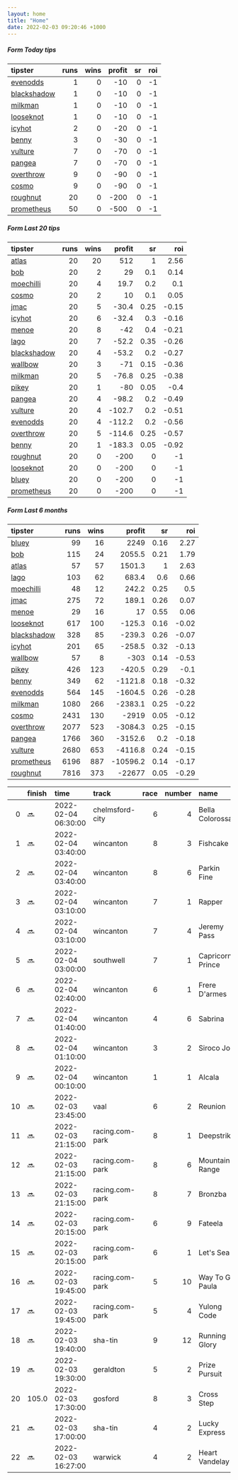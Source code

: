 ```yaml
---   
layout: home  
title: "Home"   
date: 2022-02-03 09:20:46 +1000  
---   
```



##### Form Today tips   

| tipster                                                         |   runs |   wins |   profit |   sr |   roi |
|:----------------------------------------------------------------|-------:|-------:|---------:|-----:|------:|
| [evenodds](https://mrwayneo.github.io/tips/evenodds.html)       |      1 |      0 |      -10 |    0 |    -1 |
| [blackshadow](https://mrwayneo.github.io/tips/blackshadow.html) |      1 |      0 |      -10 |    0 |    -1 |
| [milkman](https://mrwayneo.github.io/tips/milkman.html)         |      1 |      0 |      -10 |    0 |    -1 |
| [looseknot](https://mrwayneo.github.io/tips/looseknot.html)     |      1 |      0 |      -10 |    0 |    -1 |
| [icyhot](https://mrwayneo.github.io/tips/icyhot.html)           |      2 |      0 |      -20 |    0 |    -1 |
| [benny](https://mrwayneo.github.io/tips/benny.html)             |      3 |      0 |      -30 |    0 |    -1 |
| [vulture](https://mrwayneo.github.io/tips/vulture.html)         |      7 |      0 |      -70 |    0 |    -1 |
| [pangea](https://mrwayneo.github.io/tips/pangea.html)           |      7 |      0 |      -70 |    0 |    -1 |
| [overthrow](https://mrwayneo.github.io/tips/overthrow.html)     |      9 |      0 |      -90 |    0 |    -1 |
| [cosmo](https://mrwayneo.github.io/tips/cosmo.html)             |      9 |      0 |      -90 |    0 |    -1 |
| [roughnut](https://mrwayneo.github.io/tips/roughnut.html)       |     20 |      0 |     -200 |    0 |    -1 |
| [prometheus](https://mrwayneo.github.io/tips/prometheus.html)   |     50 |      0 |     -500 |    0 |    -1 |

##### Form Last 20 tips   

| tipster                                                         |   runs |   wins |   profit |   sr |   roi |
|:----------------------------------------------------------------|-------:|-------:|---------:|-----:|------:|
| [atlas](https://mrwayneo.github.io/tips/atlas.html)             |     20 |     20 |    512   | 1    |  2.56 |
| [bob](https://mrwayneo.github.io/tips/bob.html)                 |     20 |      2 |     29   | 0.1  |  0.14 |
| [moechilli](https://mrwayneo.github.io/tips/moechilli.html)     |     20 |      4 |     19.7 | 0.2  |  0.1  |
| [cosmo](https://mrwayneo.github.io/tips/cosmo.html)             |     20 |      2 |     10   | 0.1  |  0.05 |
| [jmac](https://mrwayneo.github.io/tips/jmac.html)               |     20 |      5 |    -30.4 | 0.25 | -0.15 |
| [icyhot](https://mrwayneo.github.io/tips/icyhot.html)           |     20 |      6 |    -32.4 | 0.3  | -0.16 |
| [menoe](https://mrwayneo.github.io/tips/menoe.html)             |     20 |      8 |    -42   | 0.4  | -0.21 |
| [lago](https://mrwayneo.github.io/tips/lago.html)               |     20 |      7 |    -52.2 | 0.35 | -0.26 |
| [blackshadow](https://mrwayneo.github.io/tips/blackshadow.html) |     20 |      4 |    -53.2 | 0.2  | -0.27 |
| [wallbow](https://mrwayneo.github.io/tips/wallbow.html)         |     20 |      3 |    -71   | 0.15 | -0.36 |
| [milkman](https://mrwayneo.github.io/tips/milkman.html)         |     20 |      5 |    -76.8 | 0.25 | -0.38 |
| [pikey](https://mrwayneo.github.io/tips/pikey.html)             |     20 |      1 |    -80   | 0.05 | -0.4  |
| [pangea](https://mrwayneo.github.io/tips/pangea.html)           |     20 |      4 |    -98.2 | 0.2  | -0.49 |
| [vulture](https://mrwayneo.github.io/tips/vulture.html)         |     20 |      4 |   -102.7 | 0.2  | -0.51 |
| [evenodds](https://mrwayneo.github.io/tips/evenodds.html)       |     20 |      4 |   -112.2 | 0.2  | -0.56 |
| [overthrow](https://mrwayneo.github.io/tips/overthrow.html)     |     20 |      5 |   -114.6 | 0.25 | -0.57 |
| [benny](https://mrwayneo.github.io/tips/benny.html)             |     20 |      1 |   -183.3 | 0.05 | -0.92 |
| [roughnut](https://mrwayneo.github.io/tips/roughnut.html)       |     20 |      0 |   -200   | 0    | -1    |
| [looseknot](https://mrwayneo.github.io/tips/looseknot.html)     |     20 |      0 |   -200   | 0    | -1    |
| [bluey](https://mrwayneo.github.io/tips/bluey.html)             |     20 |      0 |   -200   | 0    | -1    |
| [prometheus](https://mrwayneo.github.io/tips/prometheus.html)   |     20 |      0 |   -200   | 0    | -1    |

##### Form Last 6 months   

| tipster                                                         |   runs |   wins |   profit |   sr |   roi |
|:----------------------------------------------------------------|-------:|-------:|---------:|-----:|------:|
| [bluey](https://mrwayneo.github.io/tips/bluey.html)             |     99 |     16 |   2249   | 0.16 |  2.27 |
| [bob](https://mrwayneo.github.io/tips/bob.html)                 |    115 |     24 |   2055.5 | 0.21 |  1.79 |
| [atlas](https://mrwayneo.github.io/tips/atlas.html)             |     57 |     57 |   1501.3 | 1    |  2.63 |
| [lago](https://mrwayneo.github.io/tips/lago.html)               |    103 |     62 |    683.4 | 0.6  |  0.66 |
| [moechilli](https://mrwayneo.github.io/tips/moechilli.html)     |     48 |     12 |    242.2 | 0.25 |  0.5  |
| [jmac](https://mrwayneo.github.io/tips/jmac.html)               |    275 |     72 |    189.1 | 0.26 |  0.07 |
| [menoe](https://mrwayneo.github.io/tips/menoe.html)             |     29 |     16 |     17   | 0.55 |  0.06 |
| [looseknot](https://mrwayneo.github.io/tips/looseknot.html)     |    617 |    100 |   -125.3 | 0.16 | -0.02 |
| [blackshadow](https://mrwayneo.github.io/tips/blackshadow.html) |    328 |     85 |   -239.3 | 0.26 | -0.07 |
| [icyhot](https://mrwayneo.github.io/tips/icyhot.html)           |    201 |     65 |   -258.5 | 0.32 | -0.13 |
| [wallbow](https://mrwayneo.github.io/tips/wallbow.html)         |     57 |      8 |   -303   | 0.14 | -0.53 |
| [pikey](https://mrwayneo.github.io/tips/pikey.html)             |    426 |    123 |   -420.5 | 0.29 | -0.1  |
| [benny](https://mrwayneo.github.io/tips/benny.html)             |    349 |     62 |  -1121.8 | 0.18 | -0.32 |
| [evenodds](https://mrwayneo.github.io/tips/evenodds.html)       |    564 |    145 |  -1604.5 | 0.26 | -0.28 |
| [milkman](https://mrwayneo.github.io/tips/milkman.html)         |   1080 |    266 |  -2383.1 | 0.25 | -0.22 |
| [cosmo](https://mrwayneo.github.io/tips/cosmo.html)             |   2431 |    130 |  -2919   | 0.05 | -0.12 |
| [overthrow](https://mrwayneo.github.io/tips/overthrow.html)     |   2077 |    523 |  -3084.3 | 0.25 | -0.15 |
| [pangea](https://mrwayneo.github.io/tips/pangea.html)           |   1766 |    360 |  -3152.6 | 0.2  | -0.18 |
| [vulture](https://mrwayneo.github.io/tips/vulture.html)         |   2680 |    653 |  -4116.8 | 0.24 | -0.15 |
| [prometheus](https://mrwayneo.github.io/tips/prometheus.html)   |   6196 |    887 | -10596.2 | 0.14 | -0.17 |
| [roughnut](https://mrwayneo.github.io/tips/roughnut.html)       |   7816 |    373 | -22677   | 0.05 | -0.29 |

|    | finish   | time                | track           |   race |   number | name             |   odds | tipster             |
|---:|:---------|:--------------------|:----------------|-------:|---------:|:-----------------|-------:|:--------------------|
|  0 | :soon:   | 2022-02-04 06:30:00 | chelmsford-city |      6 |        4 | Bella Colorossa  |   3.75 | pangea              |
|  1 | :soon:   | 2022-02-04 03:40:00 | wincanton       |      8 |        3 | Fishcake         |   4    | overthrow           |
|  2 | :soon:   | 2022-02-04 03:40:00 | wincanton       |      8 |        6 | Parkin Fine      |  19    | overthrow           |
|  3 | :soon:   | 2022-02-04 03:10:00 | wincanton       |      7 |        1 | Rapper           |   6    | vulture             |
|  4 | :soon:   | 2022-02-04 03:10:00 | wincanton       |      7 |        4 | Jeremy Pass      |   4.2  | overthrow           |
|  5 | :soon:   | 2022-02-04 03:00:00 | southwell       |      7 |        1 | Capricorn Prince |   2.9  | vulture             |
|  6 | :soon:   | 2022-02-04 02:40:00 | wincanton       |      6 |        1 | Frere D'armes    |   1.4  | overthrow           |
|  7 | :soon:   | 2022-02-04 01:40:00 | wincanton       |      4 |        6 | Sabrina          |   4.2  | overthrow           |
|  8 | :soon:   | 2022-02-04 01:10:00 | wincanton       |      3 |        2 | Siroco Jo        |   2    | overthrow           |
|  9 | :soon:   | 2022-02-04 00:10:00 | wincanton       |      1 |        1 | Alcala           |   1.65 | overthrow           |
| 10 | :soon:   | 2022-02-03 23:45:00 | vaal            |      6 |        2 | Reunion          |   0    | benny,pangea        |
| 11 | :soon:   | 2022-02-03 21:15:00 | racing.com-park |      8 |        1 | Deepstrike       |   4.8  | benny,pangea        |
| 12 | :soon:   | 2022-02-03 21:15:00 | racing.com-park |      8 |        6 | Mountain Range   |   3.2  | vulture             |
| 13 | :soon:   | 2022-02-03 21:15:00 | racing.com-park |      8 |        7 | Bronzba          |   8    | milkman             |
| 14 | :soon:   | 2022-02-03 20:15:00 | racing.com-park |      6 |        9 | Fateela          |   5    | icyhot              |
| 15 | :soon:   | 2022-02-03 20:15:00 | racing.com-park |      6 |        1 | Let's Sea        |   1.91 | evenodds,overthrow  |
| 16 | :soon:   | 2022-02-03 19:45:00 | racing.com-park |      5 |       10 | Way To Go Paula  |   4.6  | benny,icyhot        |
| 17 | :soon:   | 2022-02-03 19:45:00 | racing.com-park |      5 |        4 | Yulong Code      |   2.88 | vulture,blackshadow |
| 18 | :soon:   | 2022-02-03 19:40:00 | sha-tin         |      9 |       12 | Running Glory    |   0    | vulture             |
| 19 | :soon:   | 2022-02-03 19:30:00 | geraldton       |      5 |        2 | Prize Pursuit    |   5    | looseknot           |
| 20 | 105.0    | 2022-02-03 17:30:00 | gosford         |      8 |        3 | Cross Step       |   0    | vulture,milkman     |
| 21 | :soon:   | 2022-02-03 17:00:00 | sha-tin         |      4 |        2 | Lucky Express    |   0    | vulture             |
| 22 | :soon:   | 2022-02-03 16:27:00 | warwick         |      4 |        2 | Heart Vandelay   |   3.2  | pangea,overthrow    |